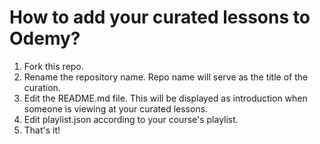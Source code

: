 # How to add your curated lessons to Odemy?

1. Fork this repo.
2. Rename the repository name. Repo name will serve as the title of the curation.
3. Edit the README.md file. This will be displayed as introduction when someone is viewing at your curated lessons.
4. Edit playlist.json according to your course's playlist.
5. That's it!
